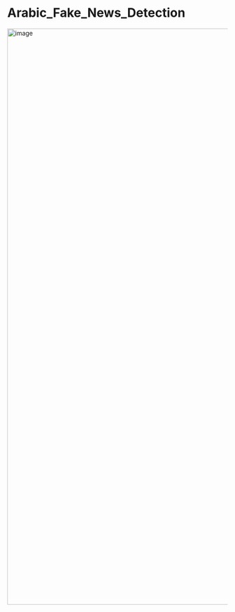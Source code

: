 # Arabic_Fake_News_Detection

<img width="2877" height="1318" alt="image" src="https://github.com/user-attachments/assets/851e19a3-1274-473d-bbe2-70caf63a3446" />
